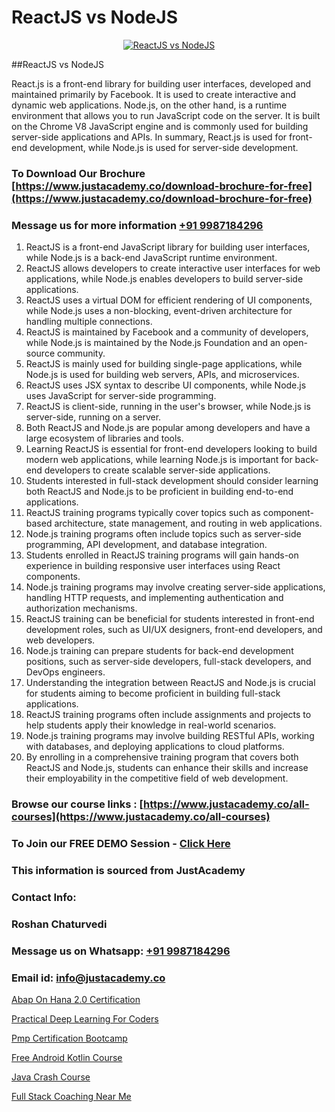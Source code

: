 # ReactJS vs NodeJS

<p align="center">
  <a href="https://justacademy.co/course-detail/react-js-training">
    <img src="https://justacademy.co/storage2/course_image/1676636938_course_image.webp" alt="ReactJS vs NodeJS">
  </a>
</p>
##ReactJS vs NodeJS

React.js is a front-end library for building user interfaces, developed and maintained primarily by Facebook. It is used to create interactive and dynamic web applications. Node.js, on the other hand, is a runtime environment that allows you to run JavaScript code on the server. It is built on the Chrome V8 JavaScript engine and is commonly used for building server-side applications and APIs. In summary, React.js is used for front-end development, while Node.js is used for server-side development.
### To Download Our Brochure [https://www.justacademy.co/download-brochure-for-free](https://www.justacademy.co/download-brochure-for-free)
### Message us for more information [+91 9987184296](https://api.whatsapp.com/send?phone=919987184296)
1) ReactJS is a front-end JavaScript library for building user interfaces, while Node.js is a back-end JavaScript runtime environment.
2) ReactJS allows developers to create interactive user interfaces for web applications, while Node.js enables developers to build server-side applications.
3) ReactJS uses a virtual DOM for efficient rendering of UI components, while Node.js uses a non-blocking, event-driven architecture for handling multiple connections.
4) ReactJS is maintained by Facebook and a community of developers, while Node.js is maintained by the Node.js Foundation and an open-source community.
5) ReactJS is mainly used for building single-page applications, while Node.js is used for building web servers, APIs, and microservices.
6) ReactJS uses JSX syntax to describe UI components, while Node.js uses JavaScript for server-side programming.
7) ReactJS is client-side, running in the user's browser, while Node.js is server-side, running on a server.
8) Both ReactJS and Node.js are popular among developers and have a large ecosystem of libraries and tools.
9) Learning ReactJS is essential for front-end developers looking to build modern web applications, while learning Node.js is important for back-end developers to create scalable server-side applications.
10) Students interested in full-stack development should consider learning both ReactJS and Node.js to be proficient in building end-to-end applications.
11) ReactJS training programs typically cover topics such as component-based architecture, state management, and routing in web applications.
12) Node.js training programs often include topics such as server-side programming, API development, and database integration.
13) Students enrolled in ReactJS training programs will gain hands-on experience in building responsive user interfaces using React components.
14) Node.js training programs may involve creating server-side applications, handling HTTP requests, and implementing authentication and authorization mechanisms.
15) ReactJS training can be beneficial for students interested in front-end development roles, such as UI/UX designers, front-end developers, and web developers.
16) Node.js training can prepare students for back-end development positions, such as server-side developers, full-stack developers, and DevOps engineers.
17) Understanding the integration between ReactJS and Node.js is crucial for students aiming to become proficient in building full-stack applications.
18) ReactJS training programs often include assignments and projects to help students apply their knowledge in real-world scenarios.
19) Node.js training programs may involve building RESTful APIs, working with databases, and deploying applications to cloud platforms.
20) By enrolling in a comprehensive training program that covers both ReactJS and Node.js, students can enhance their skills and increase their employability in the competitive field of web development.

### Browse our course links : [https://www.justacademy.co/all-courses](https://www.justacademy.co/all-courses) 
### To Join our FREE DEMO Session - [Click Here](https://www.justacademy.co/register-for-course-demo)


### This information is sourced from JustAcademy
### Contact Info:
### Roshan Chaturvedi
### Message us on Whatsapp: [+91 9987184296](https://api.whatsapp.com/send?phone=919987184296)
### Email id: [info@justacademy.co](mailto:info@justacademy.co)
                
[Abap On Hana 2.0 Certification](https://www.linkedin.com/pulse/abap-hana-20-certification-justacademy-thane-4v71c/)

[Practical Deep Learning For Coders](https://www.linkedin.com/pulse/practical-deep-learning-coders-justacademy-stockport-97rve?trackingId=5lTUs4o9CSL04ydtdmZZmw%3D%3D&lipi=urn%3Ali%3Apage%3Ad_flagship3_company_admin%3Bjjks6g4uSqSiY706oaUeMg%3D%3D)

[Pmp Certification Bootcamp](https://medium.com/@kumarishimmi99/pmp-certification-bootcamp-aeb2070b7fe8)

[Free Android Kotlin Course](https://medium.com/@roneet705/free-android-kotlin-course-30eb5868db4f)

[Java Crash Course](https://justacademyin.github.io/justacademy/java-crash-course)

[Full Stack Coaching Near Me](https://justacademyin.github.io/Articles/Full-Stack-Coaching-Near-Me)

